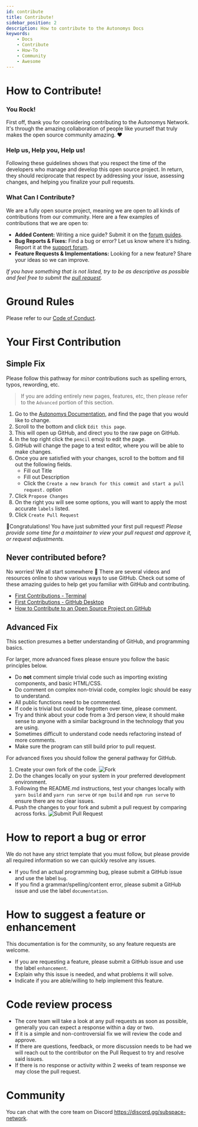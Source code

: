 ```yaml
---
id: contribute  
title: Contribute!
sidebar_position: 2
description: How to contribute to the Autonomys Docs
keywords:
    - Docs
    - Contribute
    - How-To
    - Community
    - Awesome
---
```


# How to Contribute!

### You Rock!

First off, thank you for considering contributing to the Autonomys Network. It's through the amazing collaboration of people like yourself that truly makes the open source community amazing. ❤️

### Help us, Help you, Help us!

Following these guidelines shows that you respect the time of the developers who manage and develop this open source project. In return, they should reciprocate that respect by addressing your issue, assessing changes, and helping you finalize your pull requests.


### What Can I Contribute?

We are a fully open source project, meaning we are open to all kinds of contributions from our community. Here are a few examples of contributions that we are open to:

- **Added Content:** Writing a nice guide? Submit it on the [forum guides](https://forum.subspace.network/c/guides-and-faqs/13). 
- **Bug Reports & Fixes:** Find a bug or error? Let us know where it's hiding. Report it at the [support forum](https://forum.subspace.network/c/support/5).
- **Feature Requests & Implementations:** Looking for a new feature? Share your ideas so we can improve.

*If you have something that is not listed, try to be as descriptive as possible and feel free to submit the [pull request](https://github.com/autonomys/subspace-docs/pulls).*

# Ground Rules

Please refer to our [Code of Conduct](CODE_OF_CONDUCT.md).

# Your First Contribution

## Simple Fix

Please follow this pathway for *minor* contributions such as spelling errors, typos, rewording, etc. 
> If you are adding entirely new pages, features, etc, then please refer to the `Advanced` portion of this section.

1. Go to the [Autonomys Documentation](https://docs.subspace.network), and find the page that you would like to change.
2. Scroll to the bottom and click `Edit this page`.
3. This will open up GitHub, and direct you to the raw page on GitHub.
4. In the top right click the `pencil` emoji to edit the page.
5. GitHub will change the page to a text editor, where you will be able to make changes.
6. Once you are satisfied with your changes, scroll to the bottom and fill out the following fields.
    - Fill out Title
    - Fill out Description
    - Click the `Create a new branch for this commit and start a pull request.` option
7. Click `Propose Changes`
8. On the right you will see some options, you will want to apply the most accurate `labels` listed.
9. Click `Create Pull Request`

🎉Congratulations! You have just submitted your first pull request! 
*Please provide some time for a maintainer to view your pull request and approve it, or request adjustments.*

## Never contributed before?

No worries! We all start somewhere 🚀 There are several videos and resources online to show various ways to use GitHub.
Check out some of these amazing guides to help get you familiar with GitHub and contributing.
- [First Contributions - Terminal](https://github.com/firstcontributions/first-contributions)
- [First Contributions - GitHub Desktop](https://github.com/firstcontributions/first-contributions/blob/master/gui-tool-tutorials/github-desktop-tutorial.md)
- [How to Contribute to an Open Source Project on GitHub](https://egghead.io/courses/how-to-contribute-to-an-open-source-project-on-github)

## Advanced Fix

This section presumes a better understanding of GitHub, and programming basics.

For larger, more advanced fixes please ensure you follow the basic principles below.
* Do **not** comment simple trivial code such as importing existing components, and basic HTML/CSS.
* Do comment on complex non-trivial code, complex logic should be easy to understand.
* All public functions need to be commented.
* If code is trivial but could be forgotten over time, please comment.
* Try and think about your code from a 3rd person view, it should make sense to anyone with a similar background in the technology that you are using.
* Sometimes difficult to understand code needs refactoring instead of more comments.
* Make sure the program can still build prior to pull request.

For advanced fixes you should follow the general pathway for GitHub.

1. Create your own fork of the code.
![Fork](/img/doc-imgs/Fork_Instructions.png)
2. Do the changes locally on your system in your preferred development environment. 
3. Following the README.md instructions, test your changes locally with `yarn build` and `yarn run serve` or `npm build` and `npm run serve` to ensure there are no clear issues.
4. Push the changes to your fork and submit a pull request by comparing across forks.
![Submit Pull Request](/img/doc-imgs/Submit_Pull.png)

# How to report a bug or error

We do not have any strict template that you must follow, but please provide all required information so we can quickly resolve any issues.

* If you find an actual programming bug, please submit a GitHub issue and use the label `bug`.
* If you find a grammar/spelling/content error, please submit a GitHub issue and use the label `documentation`.

# How to suggest a feature or enhancement

This documentation is for the community, so any feature requests are welcome.
* If you are requesting a feature, please submit a GitHub issue and use the label `enhancement`.
* Explain why this issue is needed, and what problems it will solve.
* Indicate if you are able/willing to help implement this feature.

# Code review process

* The core team will take a look at any pull requests as soon as possible, generally you can expect a response within a day or two.
* If it is a simple and non-controversial fix we will review the code and approve. 
* If there are questions, feedback, or more discussion needs to be had we will reach out to the contributor on the Pull Request to try and resolve said issues.
* If there is no response or activity within 2 weeks of team response we may close the pull request.

# Community

You can chat with the core team on Discord https://discord.gg/subspace-network.